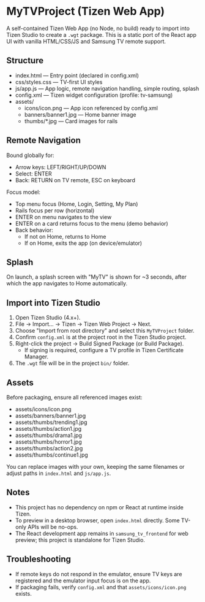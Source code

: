 # MyTVProject (Tizen Web App)

A self-contained Tizen Web App (no Node, no build) ready to import into Tizen Studio to create a `.wgt` package. This is a static port of the React app UI with vanilla HTML/CSS/JS and Samsung TV remote support.

## Structure

- index.html — Entry point (declared in config.xml)
- css/styles.css — TV-first UI styles
- js/app.js — App logic, remote navigation handling, simple routing, splash
- config.xml — Tizen widget configuration (profile: tv-samsung)
- assets/
  - icons/icon.png — App icon referenced by config.xml
  - banners/banner1.jpg — Home banner image
  - thumbs/*.jpg — Card images for rails

## Remote Navigation

Bound globally for:
- Arrow keys: LEFT/RIGHT/UP/DOWN
- Select: ENTER
- Back: RETURN on TV remote, ESC on keyboard

Focus model:
- Top menu focus (Home, Login, Setting, My Plan)
- Rails focus per row (horizontal)
- ENTER on menu navigates to the view
- ENTER on a card returns focus to the menu (demo behavior)
- Back behavior:
  - If not on Home, returns to Home
  - If on Home, exits the app (on device/emulator)

## Splash

On launch, a splash screen with "MyTV" is shown for ~3 seconds, after which the app navigates to Home automatically.

## Import into Tizen Studio

1. Open Tizen Studio (4.x+).
2. File → Import… → Tizen → Tizen Web Project → Next.
3. Choose "Import from root directory" and select this `MyTVProject` folder.
4. Confirm `config.xml` is at the project root in the Tizen Studio project.
5. Right-click the project → Build Signed Package (or Build Package).
   - If signing is required, configure a TV profile in Tizen Certificate Manager.
6. The `.wgt` file will be in the project `bin/` folder.

## Assets

Before packaging, ensure all referenced images exist:

- assets/icons/icon.png
- assets/banners/banner1.jpg
- assets/thumbs/trending1.jpg
- assets/thumbs/action1.jpg
- assets/thumbs/drama1.jpg
- assets/thumbs/horror1.jpg
- assets/thumbs/action2.jpg
- assets/thumbs/continue1.jpg

You can replace images with your own, keeping the same filenames or adjust paths in `index.html` and `js/app.js`.

## Notes

- This project has no dependency on npm or React at runtime inside Tizen.
- To preview in a desktop browser, open `index.html` directly. Some TV-only APIs will be no-ops.
- The React development app remains in `samsung_tv_frontend` for web preview; this project is standalone for Tizen Studio.

## Troubleshooting

- If remote keys do not respond in the emulator, ensure TV keys are registered and the emulator input focus is on the app.
- If packaging fails, verify `config.xml` and that `assets/icons/icon.png` exists.

